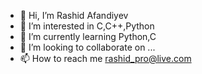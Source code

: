 - 👋 Hi, I’m Rashid Afandiyev
- 👀 I’m interested in C,C++,Python
- 🌱 I’m currently learning Python,C
- 💞️ I’m looking to collaborate on ...
- 📫 How to reach me rashid_pro@live.com

<!---
captainrashid/captainrashid is a ✨ special ✨ repository because its `README.md` (this file) appears on your GitHub profile.
You can click the Preview link to take a look at your changes.
--->
